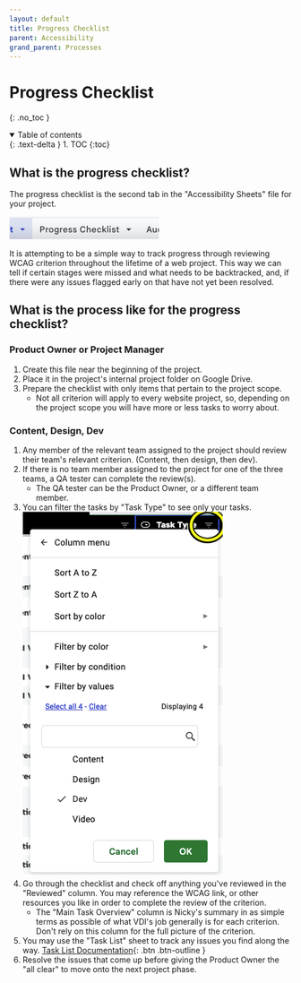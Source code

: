 ```yaml
---
layout: default
title: Progress Checklist
parent: Accessibility
grand_parent: Processes
---
```

# Progress Checklist
{: .no_toc }

<details open markdown="block">
  <summary>
    Table of contents
  </summary>
  {: .text-delta }
1. TOC
{:toc}
</details>

## What is the progress checklist?

The progress checklist is the second tab in the "Accessibility Sheets" file for your project. 

![](/images/progress-checklist-sc.png)

It is attempting to be a simple way to track progress through reviewing WCAG criterion throughout the lifetime of a web project. This way we can tell if certain stages were missed and what needs to be backtracked, and, if there were any issues flagged early on that have not yet been resolved. 

## What is the process like for the progress checklist? 

### Product Owner or Project Manager

1. Create this file near the beginning of the project. 
2. Place it in the project's internal project folder on Google Drive.
3. Prepare the checklist with only items that pertain to the project scope. 
	- Not all criterion will apply to every website project, so, depending on the project scope you will have more or less tasks to worry about. 

### Content, Design, Dev

1. Any member of the relevant team assigned to the project should review their team's relevant criterion. (Content, then design, then dev).
2. If there is no team member assigned to the project for one of the three teams, a QA tester can complete the review(s). 
	- The QA tester can be the Product Owner, or a different team member. 
3. You can filter the tasks by "Task Type" to see only your tasks. 
   ![](/images/progress-checklist-filter.png)
4. Go through the checklist and check off anything you've reviewed in the "Reviewed" column. You may reference the WCAG link, or other resources you like in order to complete the review of the criterion. 
	- The "Main Task Overview" column is Nicky's summary in as simple terms as possible of what VDI's job generally is for each criterion. Don't rely on this column for the full picture of the criterion. 
4. You may use the "Task List" sheet to track any issues you find along the way. 
   [Task List Documentation](/docs/processes/accessibility-task-list.html){: .btn .btn-outline }
5. Resolve the issues that come up before giving the Product Owner the "all clear" to move onto the next project phase. 